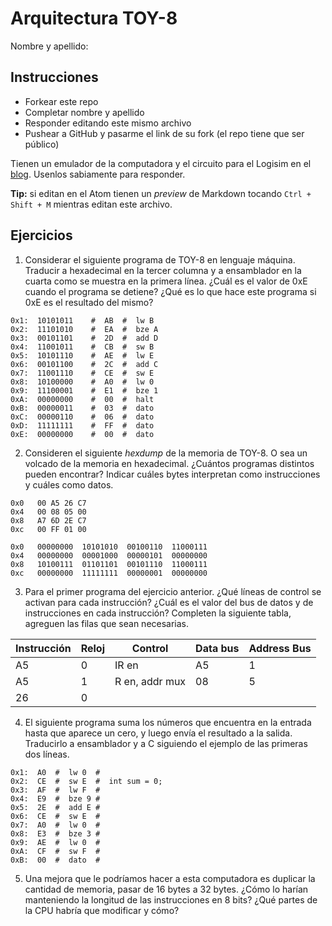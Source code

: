 # Arquitectura TOY-8

Nombre y apellido:

## Instrucciones

- Forkear este repo
- Completar nombre y apellido
- Responder editando este mismo archivo
- Pushear a GitHub y pasarme el link de su fork (el repo tiene que ser público)


Tienen un emulador de la computadora y el circuito para el Logisim en el [blog](https://la35.net/orga/emulador.html). Usenlos sabiamente para responder.

**Tip:** si editan en el Atom tienen un _preview_ de Markdown tocando `Ctrl + Shift + M` mientras editan este archivo.
## Ejercicios

1. Considerar el siguiente programa de TOY-8 en lenguaje máquina. Traducir a hexadecimal en la tercer columna y a ensamblador en la cuarta como se muestra en la primera línea. ¿Cuál es el valor de 0xE cuando el programa se detiene? ¿Qué es lo que hace este programa si 0xE es el resultado del mismo?

```
0x1:  10101011    #  AB  #  lw B
0x2:  11101010    #  EA  #  bze A
0x3:  00101101    #  2D  #  add D
0x4:  11001011    #  CB  #  sw B
0x5:  10101110    #  AE  #  lw E 
0x6:  00101100    #  2C  #  add C
0x7:  11001110    #  CE  #  sw E
0x8:  10100000    #  A0  #  lw 0
0x9:  11100001    #  E1  #  bze 1 
0xA:  00000000    #  00  #  halt
0xB:  00000011    #  03  #  dato
0xC:  00000110    #  06  #  dato
0xD:  11111111    #  FF  #  dato
0xE:  00000000    #  00  #  dato  
```

2. Consideren el siguiente _hexdump_ de la memoria de TOY-8. O sea un volcado de la memoria en hexadecimal. ¿Cuántos programas distintos pueden encontrar? Indicar cuáles bytes interpretan como instrucciones y cuáles como datos.

```
0x0   00 A5 26 C7
0x4   00 08 05 00
0x8   A7 6D 2E C7
0xc   00 FF 01 00
```

```
0x0   00000000  10101010  00100110  11000111
0x4   00000000  00001000  00000101  00000000 
0x8   10100111  01101101  00101110  11000111
0xc   00000000  11111111  00000001  00000000
```
3. Para el primer programa del ejercicio anterior. ¿Qué líneas de control se activan para cada instrucción? ¿Cuál es el valor del bus de datos y de instrucciones en cada instrucción? Completen la siguiente tabla, agreguen las filas que sean necesarias.

|Instrucción|Reloj|Control       |Data bus|Address Bus|
|-----------|-----|--------------|--------|-----------|
|A5         |0    |IR en         |A5      |1          |
|A5         |1    |R en, addr mux|08      |5          |
|26         |0    |              |        |           |

4. El siguiente programa suma los números que encuentra en la entrada hasta que aparece un cero, y luego envía el resultado a la salida. Traducirlo a ensamblador y a C siguiendo el ejemplo de las primeras dos líneas.

```
0x1:  A0  #  lw 0  #
0x2:  CE  #  sw E  #  int sum = 0;
0x3:  AF  #  lw F  #  
0x4:  E9  #  bze 9 # 
0x5:  2E  #  add E # 
0x6:  CE  #  sw E  # 
0x7:  A0  #  lw 0  # 
0x8:  E3  #  bze 3 # 
0x9:  AE  #  lw 0  # 
0xA:  CF  #  sw F  # 
0xB:  00  #  dato  #
```

5. Una mejora que le podríamos hacer a esta computadora es duplicar la cantidad de memoria, pasar de 16 bytes a 32 bytes. ¿Cómo lo harían manteniendo la longitud de las instrucciones en 8 bits? ¿Qué partes de la CPU habría que modificar y cómo?
